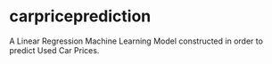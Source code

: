 # carpriceprediction
A Linear Regression Machine Learning Model constructed in order to predict Used Car Prices.
